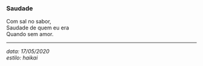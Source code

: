 ### Saudade
Com sal no sabor,  
Saudade de quem eu era  
Quando sem amor.  

---
_data: 17/05/2020_  
_estilo: haikai_  
